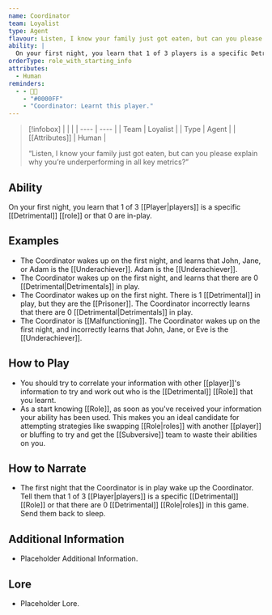 ```yaml
---
name: Coordinator
team: Loyalist
type: Agent
flavour: Listen, I know your family just got eaten, but can you please explain why you’re underperforming in all key metrics?
ability: |
  On your first night, you learn that 1 of 3 players is a specific Detrimental role or that 0 are in-play.
orderType: role_with_starting_info
attributes:
  - Human
reminders:
  - - 🧑‍💼
    - "#0000FF"
    - "Coordinator: Learnt this player."
---
```

> [!infobox]
> |  |  |
> | ---- | ---- |
> | Team | Loyalist |
> | Type | Agent |
> | [[Attributes]] | Human |
> 
>  “Listen, I know your family just got eaten, but can you please explain why you’re underperforming in all key metrics?”

## Ability
On your first night, you learn that 1 of 3 [[Player|players]] is a specific [[Detrimental]] [[role]] or that 0 are in-play.

## Examples
- The Coordinator wakes up on the first night, and learns that John, Jane, or Adam is the [[Underachiever]]. Adam is the [[Underachiever]].
- The Coordinator wakes up on the first night, and learns that there are 0 [[Detrimental|Detrimentals]] in play.
- The Coordinator wakes up on the first night. There is 1 [[Detrimental]] in play, but they are the [[Prisoner]]. The Coordinator incorrectly learns that there are 0 [[Detrimental|Detrimentals]] in play.
- The Coordinator is [[Malfunctioning]]. The Coordinator wakes up on the first night, and incorrectly learns that John, Jane, or Eve is the [[Underachiever]].

## How to Play
- You should try to correlate your information with other [[player]]'s information to try and work out who is the [[Detrimental]] [[Role]] that you learnt.
- As a start knowing [[Role]], as soon as you've received your information your ability has been used. This makes you an ideal candidate for attempting strategies like swapping [[Role|roles]] with another [[player]] or bluffing to try and get the [[Subversive]] team to waste their abilities on you.

## How to Narrate
- The first night that the Coordinator is in play wake up the Coordinator. Tell them that 1 of 3 [[Player|players]] is a specific [[Detrimental]] [[Role]] or that there are 0 [[Detrimental]] [[Role|roles]] in this game. Send them back to sleep.

## Additional Information
- Placeholder Additional Information.

## Lore
- Placeholder Lore.